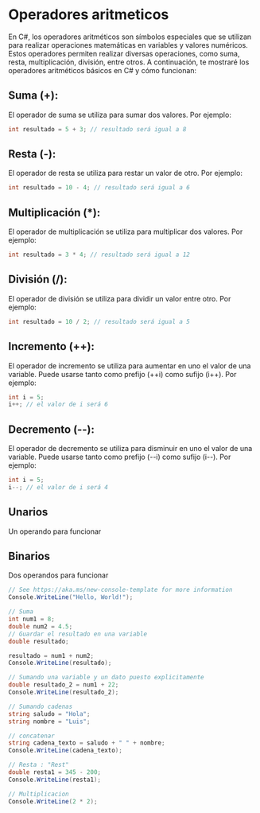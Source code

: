# Operadores aritmeticos


En C#, los operadores aritméticos son símbolos especiales que se utilizan para realizar operaciones matemáticas en variables y valores numéricos. Estos operadores permiten realizar diversas operaciones, como suma, resta, multiplicación, división, entre otros. A continuación, te mostraré los operadores aritméticos básicos en C# y cómo funcionan:

## Suma (+): 
El operador de suma se utiliza para sumar dos valores. Por ejemplo:
```c#
int resultado = 5 + 3; // resultado será igual a 8
```

## Resta (-):
El operador de resta se utiliza para restar un valor de otro. Por ejemplo:
```c#
int resultado = 10 - 4; // resultado será igual a 6

```

## Multiplicación (*): 
El operador de multiplicación se utiliza para multiplicar dos valores. Por ejemplo:
```c#
int resultado = 3 * 4; // resultado será igual a 12

```
## División (/): 
El operador de división se utiliza para dividir un valor entre otro. Por ejemplo:

```c#
int resultado = 10 / 2; // resultado será igual a 5

```
## Incremento (++): 
El operador de incremento se utiliza para aumentar en uno el valor de una variable. Puede usarse tanto como prefijo (++i) como sufijo (i++). Por ejemplo:
```c#
int i = 5;
i++; // el valor de i será 6
```
## Decremento (--): 
El operador de decremento se utiliza para disminuir en uno el valor de una variable. Puede usarse tanto como prefijo (--i) como sufijo (i--). Por ejemplo:
```c#
int i = 5;
i--; // el valor de i será 4
```
## Unarios
Un operando para funcionar

## Binarios
Dos operandos para funcionar


```C#
// See https://aka.ms/new-console-template for more information
Console.WriteLine("Hello, World!");

// Suma
int num1 = 8;
double num2 = 4.5;
// Guardar el resultado en una variable
double resultado;

resultado = num1 + num2;
Console.WriteLine(resultado);

// Sumando una variable y un dato puesto explicitamente
double resultado_2 = num1 + 22;
Console.WriteLine(resultado_2);

// Sumando cadenas
string saludo = "Hola";
string nombre = "Luis";

// concatenar
string cadena_texto = saludo + " " + nombre;
Console.WriteLine(cadena_texto);

// Resta : "Rest"
double resta1 = 345 - 200;
Console.WriteLine(resta1);

// Multiplicacion
Console.WriteLine(2 * 2);
```

